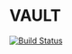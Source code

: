 VAULT
=====

[![Build Status](https://travis-ci.org/franela/vault.svg?branch=master)](https://travis-ci.org/franela/vault)


